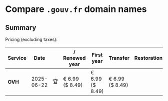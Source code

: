 # Compare `.gouv.fr` domain names

## Summary

Pricing (excluding taxes):

| Service | Date |  | / Renewed year | First year | Transfer | Restoration |
|--|--|--|--|--|--|--|
| **OVH** | 2025-06-22 | 🏆 | € 6.99<br>($ 8.49) | € 6.99<br>($ 8.49) | € 6.99<br>($ 8.49) |  |
